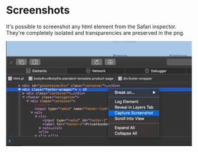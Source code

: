 # Screenshots

It's possible to screenshot any html element from the Safari inspector. They're completely isolated and transparencies are preserved in the png.

![Safari](safari.jpg)